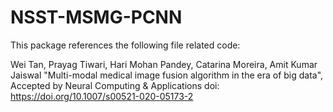 # NSST-MSMG-PCNN
This package references the following file related code:

Wei Tan, Prayag Tiwari, Hari Mohan Pandey, Catarina Moreira, Amit Kumar Jaiswal
"Multi-modal medical image fusion algorithm in the era of big data", Accepted by Neural Computing & Applications
doi: https://doi.org/10.1007/s00521-020-05173-2

